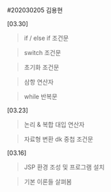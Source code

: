 #202030205 김용현

[03.30]
>if / else if 조건문

>switch 조건문

>초기화 조건문

>삼항 연산자

>while 반복문


[03.23]
>논리 & 복합 대입 연산자

>자료형 변환
dk
>중첩 조건문


[03.16]
>JSP 환경 조성 및 프로그램 설치

>기본 이론들 살펴봄
